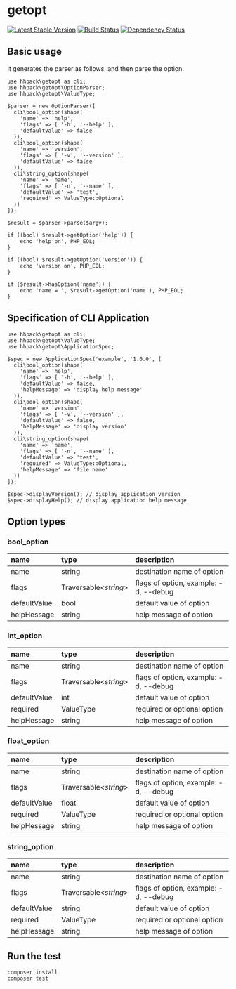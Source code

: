 # getopt

[![Latest Stable Version](https://poser.pugx.org/hhpack/getopt/v/stable)](https://packagist.org/packages/hhpack/getopt)
[![Build Status](https://travis-ci.org/hhpack/getopt.svg?branch=master)](https://travis-ci.org/hhpack/getopt)
[![Dependency Status](https://www.versioneye.com/user/projects/5684c257eb4f47003000042e/badge.svg?style=flat)](https://www.versioneye.com/user/projects/5684c257eb4f47003000042e)

## Basic usage

It generates the parser as follows, and then parse the option.

```hack
use hhpack\getopt as cli;
use hhpack\getopt\OptionParser;
use hhpack\getopt\ValueType;

$parser = new OptionParser([
  cli\bool_option(shape(
    'name' => 'help',
    'flags' => [ '-h', '--help' ],
    'defaultValue' => false
  )),
  cli\bool_option(shape(
    'name' => 'version',
    'flags' => [ '-v', '--version' ],
    'defaultValue' => false
  )),
  cli\string_option(shape(
    'name' => 'name',
    'flags' => [ '-n', '--name' ],
    'defaultValue' => 'test',
    'required' => ValueType::Optional
  ))
]);

$result = $parser->parse($argv);

if ((bool) $result->getOption('help')) {
    echo 'help on', PHP_EOL;
}

if ((bool) $result->getOption('version')) {
    echo 'version on', PHP_EOL;
}

if ($result->hasOption('name')) {
    echo 'name = ', $result->getOption('name'), PHP_EOL;
}
```

## Specification of CLI Application

```hack
use hhpack\getopt as cli;
use hhpack\getopt\ValueType;
use hhpack\getopt\ApplicationSpec;

$spec = new ApplicationSpec('example', '1.0.0', [
  cli\bool_option(shape(
    'name' => 'help',
    'flags' => [ '-h', '--help' ],
    'defaultValue' => false,
    'helpMessage' => 'display help message'
  )),
  cli\bool_option(shape(
    'name' => 'version',
    'flags' => [ '-v', '--version' ],
    'defaultValue' => false,
    'helpMessage' => 'display version'
  )),
  cli\string_option(shape(
    'name' => 'name',
    'flags' => [ '-n', '--name' ],
    'defaultValue' => 'test',
    'required' => ValueType::Optional,
    'helpMessage' => 'file name'
  ))
]);

$spec->displayVersion(); // display application version
$spec->displayHelp(); // display application help message
```

## Option types

### bool_option

|name|type|description|
|:---|:---|:---|
|name|string|destination name of option|
|flags|Traversable<_string_>|flags of option, example: -d, --debug|
|defaultValue|bool|default value of option|
|helpHessage|string|help message of option|

### int_option

|name|type|description|
|:---|:---|:---|
|name|string|destination name of option|
|flags|Traversable<_string_>|flags of option, example: -d, --debug|
|defaultValue|int|default value of option|
|required|ValueType| required or optional option |
|helpHessage|string|help message of option|

### float_option

|name|type|description|
|:---|:---|:---|
|name|string|destination name of option|
|flags|Traversable<_string_>|flags of option, example: -d, --debug|
|defaultValue|float|default value of option|
|required|ValueType| required or optional option |
|helpHessage|string|help message of option|

### string_option

|name|type|description|
|:---|:---|:---|
|name|string|destination name of option|
|flags|Traversable<_string_>|flags of option, example: -d, --debug|
|defaultValue|string|default value of option|
|required|ValueType| required or optional option |
|helpHessage|string|help message of option|

## Run the test

	composer install
	composer test
